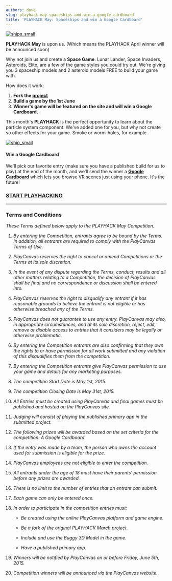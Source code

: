 ```yaml
---
authors: dave
slug: playhack-may-spaceships-and-win-a-google-cardboard
title: 'PLAYHACK May: Spaceships and win a Google Cardboard'
---
```


[![ships_small](/img/ships_small.jpg)](/img/ships_small.jpg)

**PLAYHACK May** is upon us. (Which means the PLAYHACK April winner will be announced soon)

<!-- truncate -->

Why not join us and create a **Space Game**. Lunar Lander, Space Invaders, Asteroids, Elite, are a few of the game styles you could try out. We're giving you 3 spaceship models and 2 asteroid models FREE to build your game with.

How does it work:

1. **Fork the [project](https://playcanvas.com/project/344381/overview/playhack-may-15)**
2. **Build a game by the 1st June**
3. **Winner's game will be featured on the site and will win a Google Cardboard.**

This month's **PLAYHACK** is the perfect opportunity to learn about the particle system component. We've added one for you, but why not create so other effects for your game. Smoke or worm-holes, for example.

[![ship_small](/img/ship_small.png)](/img/ship_small.png)

#### Win a Google Cardboard

We'll pick our favorite entry (make sure you have a published build for us to play) at the end of the month, and we'll send the winner a **[Google Cardboard](https://www.google.com/get/cardboard/)** which lets you browse VR scenes just using your phone. It's the future!

### **[START PLAYHACKING](https://playcanvas.com/project/344381/overview/playhack-may-15)**

---

### Terms and Conditions

_These Terms defined below apply to the PLAYHACK May Competition._

1. _By entering the Competition, entrants agree to be bound by the Terms. In addition, all entrants are required to comply with the PlayCanvas Terms of Use._

2. _PlayCanvas reserves the right to cancel or amend Competitions or the Terms at its sole discretion._

3. _In the event of any dispute regarding the Terms, conduct, results and all other matters relating to a Competition, the decision of PlayCanvas shall be final and no correspondence or discussion shall be entered into._

4. _PlayCanvas reserves the right to disqualify any entrant if it has reasonable grounds to believe the entrant is not eligible or has otherwise breached any of the Terms._

5. _PlayCanvas does not guarantee to use any entry. PlayCanvas may also, in appropriate circumstances, and at its sole discretion, reject, edit, remove or disable access to entries that it considers may be legally or otherwise problematic._

6. _By entering the Competition entrants are also confirming that they own the rights to or have permission for all work submitted and any violation of this disqualifies them from the competition._

7. _By entering the Competition entrants give PlayCanvas permission to use your game and details for any marketing purposes._

8. _The competition Start Date is May 1st, 2015._

9. _The competition Closing Date is May 31st, 2015._

10. _All Entries must be created using PlayCanvas and final games must be published and hosted on the PlayCanvas site._

11. _Judging will consist of playing the published primary app in the submitted project._

12. _The following prizes will be awarded based on the set criteria for the competition: A Google Cardboard._

13. _If the entry was made by a team, the person who owns the account used for submission is eligible for the prize._

14. _PlayCanvas employees are not eligible to enter the competition._

15. _All entrants under the age of 18 must have their parents’ permission before any prizes are awarded._

16. _There is no limit to the number of entries that an entrant can submit._

17. _Each game can only be entered once._

18. _In order to participate in the competition entries must:_

    - _Be created using the online PlayCanvas platform and game engine._

    - _Be a fork of the original PLAYHACK March project._

    - _Include and use the Buggy 3D Model in the game._

    - _Have a published primary app._

19. _Winners will be notified by PlayCanvas on or before Friday, June 5th, 2015._

20. _Competition winners will be announced via the PlayCanvas website._

